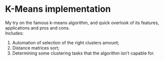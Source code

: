 # K-Means implementation
My try on the famous k-means algorithm, and quick
overlook of its features, applications and pros and cons.<br/>
Includes:<br/>
1. Automation of selection of the right clusters amount;
2. Distance matrices sort;
3. Determining some clustering tasks that the algorithm isn't capable for.
